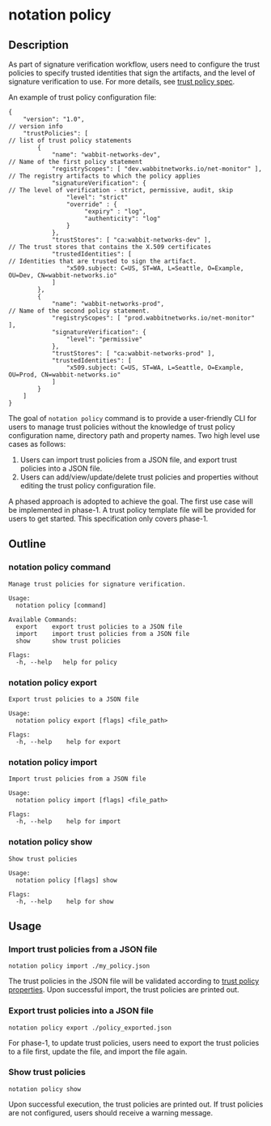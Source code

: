 # notation policy

## Description

As part of signature verification workflow, users need to configure the trust policies to specify trusted identities that sign the artifacts, and the level of signature verification to use. For more details, see [trust policy spec](https://github.com/notaryproject/notaryproject/blob/v1.0.0-rc.2/specs/trust-store-trust-policy.md#trust-policy).

An example of trust policy configuration file:

```jsonc
{
    "version": "1.0",                                                   // version info
    "trustPolicies": [                                                  // list of trust policy statements
        {
            "name": "wabbit-networks-dev",                              // Name of the first policy statement
            "registryScopes": [ "dev.wabbitnetworks.io/net-monitor" ],  // The registry artifacts to which the policy applies
            "signatureVerification": {                                  // The level of verification - strict, permissive, audit, skip
                "level": "strict"
                "override" : {
                     "expiry" : "log",
                     "authenticity": "log"
                }
            },
            "trustStores": [ "ca:wabbit-networks-dev" ],                // The trust stores that contains the X.509 certificates
            "trustedIdentities": [                                      // Identities that are trusted to sign the artifact.
                "x509.subject: C=US, ST=WA, L=Seattle, O=Example, OU=Dev, CN=wabbit-networks.io"
            ]
        },
        {
            "name": "wabbit-networks-prod",                             // Name of the second policy statement.
            "registryScopes": [ "prod.wabbitnetworks.io/net-monitor" ],       
            "signatureVerification": {                                
                "level": "permissive"
            },
            "trustStores": [ "ca:wabbit-networks-prod" ],                  
            "trustedIdentities": [                                    
                "x509.subject: C=US, ST=WA, L=Seattle, O=Example, OU=Prod, CN=wabbit-networks.io"
            ]
        }
    ]
}
```

The goal of `notation policy` command is to provide a user-friendly CLI for users to manage trust policies without the knowledge of trust policy configuration name, directory path and property names. Two high level use cases as follows:

1. Users can import trust policies from a JSON file, and export trust policies into a JSON file.
2. Users can add/view/update/delete trust policies and properties without editing the trust policy configuration file.

A phased approach is adopted to achieve the goal. The first use case will be implemented in phase-1. A trust policy template file will be provided for users to get started. This specification only covers phase-1.

## Outline

### notation policy command

```text
Manage trust policies for signature verification.

Usage:
  notation policy [command]

Available Commands:
  export    export trust policies to a JSON file
  import    import trust policies from a JSON file
  show      show trust policies

Flags:
  -h, --help   help for policy
```

### notation policy export

```text
Export trust policies to a JSON file

Usage:
  notation policy export [flags] <file_path>

Flags:
  -h, --help    help for export
```

### notation policy import

```text
Import trust policies from a JSON file

Usage:
  notation policy import [flags] <file_path>

Flags:
  -h, --help    help for import
```

### notation policy show

```text
Show trust policies

Usage:
  notation policy [flags] show

Flags:
  -h, --help    help for show
```

## Usage

### Import trust policies from a JSON file

```shell  
notation policy import ./my_policy.json
```

The trust policies in the JSON file will be validated according to [trust policy properties](https://github.com/notaryproject/notaryproject/blob/v1.0.0-rc.2/specs/trust-store-trust-policy.md#trust-policy-properties). Upon successful import, the trust policies are printed out.

### Export trust policies into a JSON file

```shell
notation policy export ./policy_exported.json
```

For phase-1, to update trust policies, users need to export the trust policies to a file first, update the file, and import the file again.

### Show trust policies

```shell
notation policy show
```

Upon successful execution, the trust policies are printed out. If trust policies are not configured, users should receive a warning message.
